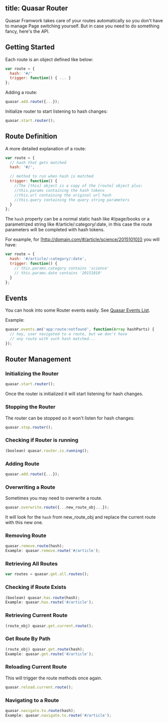 title: Quasar Router
---

Quasar Framwork takes care of your routes automatically so you don't have to manage Page switching yourself. But in case you need to do something fancy, here's the API.

## Getting Started
Each route is an object defined like below:
``` js
var route = {
  hash: '#/'
  trigger: function() { ... }
};
```
Adding a route:
``` js
quasar.add.route({...});
```
Initialize router to start listening to hash changes:
``` js
quasar.start.router();
```

## Route Definition
A more detailed explanation of a route:
``` js
var route = {
  // hash that gets matched
  hash: '#/',

  // method to run when hash is matched
  trigger: function() {
    //The [this] object is a copy of the [route] object plus:
    //this.params containing the hash tokens
    //this.url containing the original url hash
    //this.query containing the query string parameters
  }
};
```
The `hash` property can be a normal static hash like #/page/books or a parametrized string like #/article/:category/:date, in this case the route parameters will be completed with hash tokens.

For example, for [http://domain.com/#/article/science/20151010]() you will have:
``` js
var route = {
  hash: '#/article/:category/:date',
  trigger: function() {
    // this.params.category contains 'science'
    // this.params.date contains '20151010'
  }
};
```

## Events
You can hook into some Router events easily. See [Quasar Events List](/api/js-events-list.html#Router-Events).

Example:
``` js
quasar.events.on('app:route:notfound', function(Array hashParts) {
  // hey, user navigated to a route, but we don't have
  // any route with such hash matched...
});
```

## Router Management

### Initializing the Router
``` js
quasar.start.router();
```
Once the router is initialized it will start listening for hash changes.

### Stopping the Router
The router can be stopped so it won't listen for hash changes:
``` js
quasar.stop.router();
```

### Checking if Router is running
``` js
(boolean) quasar.router.is.running();
```

### Adding Route
``` js
quasar.add.route({...});
```

### Overwriting a Route
Sometimes you may need to overwrite a route.
``` js
quasar.overwrite.route({...new_route_obj...});
```
It will look for the `hash` from new_route_obj and replace the current route with this new one.

### Removing Route
``` js
quasar.remove.route(hash);
Example: quasar.remove.route('#/article');
```

### Retrieving All Routes
``` js
var routes = quasar.get.all.routes();
```

### Checking if Route Exists
``` js
(boolean) quasar.has.route(hash);
Example: quasar.has.route('#/article');
```

### Retrieving Current Route
``` js
(route_obj) quasar.get.current.route();
```

### Get Route By Path
``` js
(route_obj) quasar.get.route(hash);
Example: quasar.get.route('#/article');
```

### Reloading Current Route
This will trigger the route methods once again.
``` js
quasar.reload.current.route();
```

### Navigating to a Route
``` js
quasar.navigate.to.route(hash);
Example: quasar.navigate.to.route('#/article');
```
